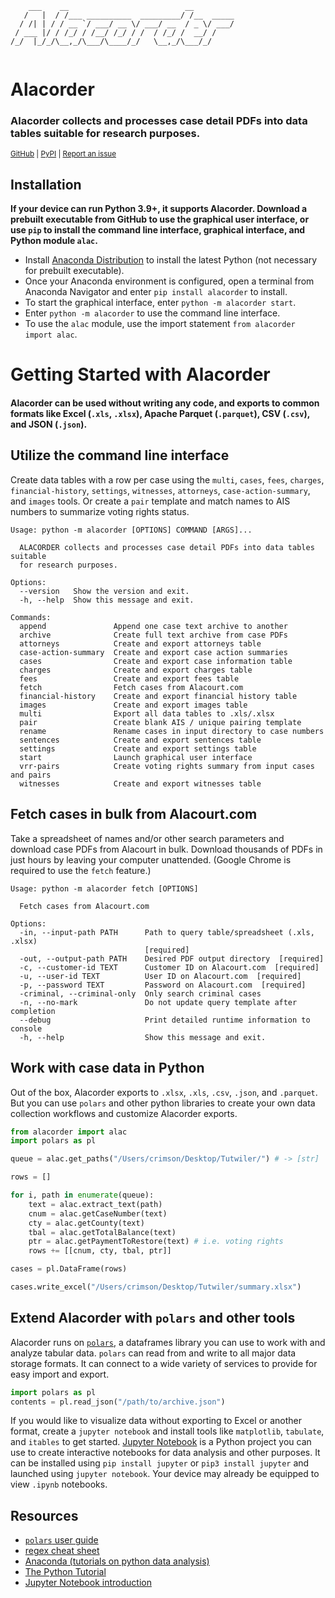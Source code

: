```
    ___    __                          __         
   /   |  / /___ __________  _________/ /__  _____
  / /| | / / __ `/ ___/ __ \/ ___/ __  / _ \/ ___/
 / ___ |/ / /_/ / /__/ /_/ / /  / /_/ /  __/ /    
/_/  |_/_/\__,_/\___/\____/_/   \__,_/\___/_/     
                                                  
```
# **Alacorder**
### Alacorder collects and processes case detail PDFs into data tables suitable for research purposes.

<sup>[GitHub](https://github.com/sbrobson959/alacorder)  | [PyPI](https://pypi.org/project/alacorder/)     | [Report an issue](mailto:sbrobson@crimson.ua.edu)
</sup>

## **Installation**

**If your device can run Python 3.9+, it supports Alacorder. Download a prebuilt executable from GitHub to use the graphical user interface, or use `pip` to install the command line interface, graphical interface, and Python module `alac`.**

* Install [Anaconda Distribution](https://www.anaconda.com/products/distribution) to install the latest Python (not necessary for prebuilt executable). 
* Once your Anaconda environment is configured, open a terminal from Anaconda Navigator and enter `pip install alacorder` to install.
* To start the graphical interface, enter `python -m alacorder start`.
* Enter `python -m alacorder` to use the command line interface.
* To use the `alac` module, use the import statement `from alacorder import alac`.

# Getting Started with Alacorder

#### **Alacorder can be used without writing any code, and exports to common formats like Excel (`.xls`, `.xlsx`), Apache Parquet (`.parquet`), CSV (`.csv`), and JSON (`.json`).**

## Utilize the command line interface

Create data tables with a row per case using the `multi`, `cases`, `fees`, `charges`, `financial-history`, `settings`, `witnesses`, `attorneys`, `case-action-summary`, and `images` tools. Or create a `pair` template and match names to AIS numbers to summarize voting rights status. 

```
Usage: python -m alacorder [OPTIONS] COMMAND [ARGS]...

  ALACORDER collects and processes case detail PDFs into data tables suitable
  for research purposes.

Options:
  --version   Show the version and exit.
  -h, --help  Show this message and exit.

Commands:
  append               Append one case text archive to another
  archive              Create full text archive from case PDFs
  attorneys            Create and export attorneys table
  case-action-summary  Create and export case action summaries
  cases                Create and export case information table
  charges              Create and export charges table
  fees                 Create and export fees table
  fetch                Fetch cases from Alacourt.com
  financial-history    Create and export financial history table
  images               Create and export images table
  multi                Export all data tables to .xls/.xlsx
  pair                 Create blank AIS / unique pairing template
  rename               Rename cases in input directory to case numbers
  sentences            Create and export sentences table
  settings             Create and export settings table
  start                Launch graphical user interface
  vrr-pairs            Create voting rights summary from input cases and pairs
  witnesses            Create and export witnesses table
```

## Fetch cases in bulk from Alacourt.com 

Take a spreadsheet of names and/or other search parameters and download case PDFs from Alacourt in bulk. Download thousands of PDFs in just hours by leaving your computer unattended. (Google Chrome is required to use the `fetch` feature.)

```
Usage: python -m alacorder fetch [OPTIONS]

  Fetch cases from Alacourt.com

Options:
  -in, --input-path PATH      Path to query table/spreadsheet (.xls, .xlsx)
                              [required]
  -out, --output-path PATH    Desired PDF output directory  [required]
  -c, --customer-id TEXT      Customer ID on Alacourt.com  [required]
  -u, --user-id TEXT          User ID on Alacourt.com  [required]
  -p, --password TEXT         Password on Alacourt.com  [required]
  -criminal, --criminal-only  Only search criminal cases
  -n, --no-mark               Do not update query template after completion
  --debug                     Print detailed runtime information to console
  -h, --help                  Show this message and exit.
```


## **Work with case data in Python**


Out of the box, Alacorder exports to `.xlsx`, `.xls`, `.csv`, `.json`, and `.parquet`. But you can use `polars` and other python libraries to create your own data collection workflows and customize Alacorder exports. 


```python
from alacorder import alac
import polars as pl

queue = alac.get_paths("/Users/crimson/Desktop/Tutwiler/") # -> [str]

rows = []

for i, path in enumerate(queue):
    text = alac.extract_text(path)
    cnum = alac.getCaseNumber(text)
    cty = alac.getCounty(text)
    tbal = alac.getTotalBalance(text)
    ptr = alac.getPaymentToRestore(text) # i.e. voting rights
    rows += [[cnum, cty, tbal, ptr]]

cases = pl.DataFrame(rows)

cases.write_excel("/Users/crimson/Desktop/Tutwiler/summary.xlsx")

```

## Extend Alacorder with `polars` and other tools

Alacorder runs on [`polars`](https://github.com/pola-rs/polars), a dataframes library you can use to work with and analyze tabular data. `polars` can read from and write to all major data storage formats. It can connect to a wide variety of services to provide for easy import and export.

```python
import polars as pl
contents = pl.read_json("/path/to/archive.json")
```

If you would like to visualize data without exporting to Excel or another format, create a `jupyter notebook` and install tools like `matplotlib`, `tabulate`, and `itables` to get started. [Jupyter Notebook](https://docs.jupyter.org/en/latest/start/index.html) is a Python project you can use to create interactive notebooks for data analysis and other purposes. It can be installed using `pip install jupyter` or `pip3 install jupyter` and launched using `jupyter notebook`. Your device may already be equipped to view `.ipynb` notebooks. 

## **Resources**
* [`polars` user guide](https://pola-rs.github.io/polars-book/user-guide/index.html)
* [regex cheat sheet](https://www.rexegg.com/regex-quickstart.html)
* [Anaconda (tutorials on python data analysis)](https://www.anaconda.com/open-source)
* [The Python Tutorial](https://docs.python.org/3/tutorial/)
* [Jupyter Notebook introduction](https://realpython.com/jupyter-notebook-introduction/)
